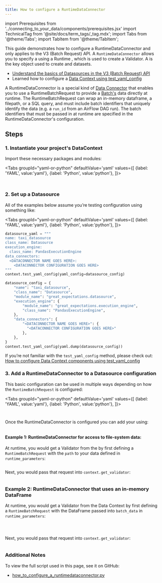 ```yaml
---
title: How to configure a RuntimeDataConnector
---
```

import Prerequisites from '../connecting_to_your_data/components/prerequisites.jsx'
import TechnicalTag from '@site/docs/term_tags/_tag.mdx';
import Tabs from '@theme/Tabs';
import TabItem from '@theme/TabItem';

This guide demonstrates how to configure a RuntimeDataConnector and only applies to the V3 (Batch Request) API. A `RuntimeDataConnector` allows you to specify a <TechnicalTag tag="batch" text="Batch" /> using a Runtime <TechnicalTag tag="batch_request" text="Batch Request" />, which is used to create a Validator. A <TechnicalTag tag="validator" text="Validator" /> is the key object used to create <TechnicalTag tag="expectation" text="Expectations" /> and <TechnicalTag tag="validation" text="Validate" /> datasets.

<Prerequisites>

- [Understand the basics of Datasources in the V3 (Batch Request) API](../../terms/datasource.md)
- Learned how to configure a [Data Context using test_yaml_config](../setup/configuring_data_contexts/how_to_configure_datacontext_components_using_test_yaml_config.md)

</Prerequisites>

A RuntimeDataConnector is a special kind of [Data Connector](../../terms/datasource.md) that enables you to use a RuntimeBatchRequest to provide a [Batch's](../../terms/batch.md) data directly at runtime. The RuntimeBatchRequest can wrap an in-memory dataframe, a filepath, or a SQL query, and must include batch identifiers that uniquely identify the data (e.g. a `run_id` from an AirFlow DAG run). The batch identifiers that must be passed in at runtime are specified in the RuntimeDataConnector's configuration.

## Steps

### 1. Instantiate your project's DataContext

Import these necessary packages and modules:

<Tabs
  groupId="yaml-or-python"
  defaultValue='yaml'
  values={[
  {label: 'YAML', value:'yaml'},
  {label: 'Python', value:'python'},
  ]}>

<TabItem value="yaml">

```python name="tests/integration/docusaurus/connecting_to_your_data/how_to_configure_a_runtimedataconnector.py imports"
```

</TabItem>

<TabItem value="python">

```python name="tests/integration/docusaurus/connecting_to_your_data/how_to_configure_a_runtimedataconnector.py imports"
```

</TabItem>

</Tabs>

### 2. Set up a Datasource

All of the examples below assume you’re testing configuration using something like:

<Tabs
  groupId="yaml-or-python"
  defaultValue='yaml'
  values={[
  {label: 'YAML', value:'yaml'},
  {label: 'Python', value:'python'},
  ]}>

<TabItem value="yaml">

```python
datasource_yaml = """
name: taxi_datasource
class_name: Datasource
execution_engine:
  class_name: PandasExecutionEngine
data_connectors:
  <DATACONNECTOR NAME GOES HERE>:
    <DATACONNECTOR CONFIGURATION GOES HERE>
"""
context.test_yaml_config(yaml_config=datasource_config)
```

</TabItem>
<TabItem value="python">

```python
datasource_config = {
    "name": "taxi_datasource",
    "class_name": "Datasource",
    "module_name": "great_expectations.datasource",
    "execution_engine": {
        "module_name": "great_expectations.execution_engine",
        "class_name": "PandasExecutionEngine",
    },
    "data_connectors": {
        "<DATACONNECTOR NAME GOES HERE>": {
          "<DATACONNECTOR CONFIGURATION GOES HERE>"
        },
    },
}
context.test_yaml_config(yaml.dump(datasource_config))
```

</TabItem>

</Tabs>

If you’re not familiar with the `test_yaml_config` method, please check out: [How to configure Data Context components using test_yaml_config](../setup/configuring_data_contexts/how_to_configure_datacontext_components_using_test_yaml_config.md)

### 3. Add a RuntimeDataConnector to a Datasource configuration

This basic configuration can be used in multiple ways depending on how the `RuntimeBatchRequest` is configured:

<Tabs
  groupId="yaml-or-python"
  defaultValue='yaml'
  values={[
  {label: 'YAML', value:'yaml'},
  {label: 'Python', value:'python'},
  ]}>

<TabItem value="yaml">

```python name="tests/integration/docusaurus/connecting_to_your_data/how_to_configure_a_runtimedataconnector.py datasource_config yaml"
```

</TabItem>

<TabItem value="python">

```python name="tests/integration/docusaurus/connecting_to_your_data/how_to_configure_a_runtimedataconnector.py python datasource_config"
```

</TabItem>

</Tabs>

Once the RuntimeDataConnector is configured you can add your <TechnicalTag tag="datasource" text="Datasource" /> using:

```python name="tests/integration/docusaurus/connecting_to_your_data/how_to_configure_a_runtimedataconnector.py add_datasource"
```

#### Example 1: RuntimeDataConnector for access to file-system data:

At runtime, you would get a Validator from the <TechnicalTag tag="data_context" text="Data Context" /> by first defining a `RuntimeBatchRequest` with the `path` to your data defined in `runtime_parameters`:

```python name="tests/integration/docusaurus/connecting_to_your_data/how_to_configure_a_runtimedataconnector.py batch_request 1"
```

Next, you would pass that request into `context.get_validator`:

```python name="tests/integration/docusaurus/connecting_to_your_data/how_to_configure_a_runtimedataconnector.py get_validator 1"
```

### Example 2: RuntimeDataConnector that uses an in-memory DataFrame

At runtime, you would get a Validator from the Data Context by first defining a `RuntimeBatchRequest` with the DataFrame passed into `batch_data` in `runtime_parameters`:

```python name="tests/integration/docusaurus/connecting_to_your_data/how_to_configure_a_runtimedataconnector.py import pandas"
```

```python name="tests/integration/docusaurus/connecting_to_your_data/how_to_configure_a_runtimedataconnector.py path"
```

```python name="tests/integration/docusaurus/connecting_to_your_data/how_to_configure_a_runtimedataconnector.py batch_request example 2"
```

Next, you would pass that request into `context.get_validator`:

```python name="tests/integration/docusaurus/connecting_to_your_data/how_to_configure_a_runtimedataconnector.py get_validator example 2"
```

### Additional Notes
To view the full script used in this page, see it on GitHub:
- [how_to_configure_a_runtimedataconnector.py](https://github.com/great-expectations/great_expectations/tree/develop/tests/integration/docusaurus/connecting_to_your_data/how_to_configure_a_runtimedataconnector.py)
